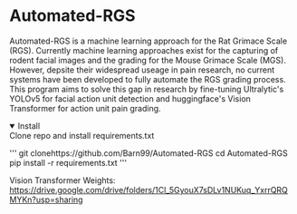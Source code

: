 # Automated-RGS
Automated-RGS is a machine learning approach for the Rat Grimace Scale (RGS). Currently machine learning approaches exist for the capturing of rodent facial images and the grading for the Mouse Grimace Scale (MGS). However, depsite their widespread useage in pain research, no current systems have been developed to fully automate the RGS grading process. This program aims to solve this gap in research by fine-tuning Ultralytic's YOLOv5 for facial action unit detection and huggingface's Vision Transformer for action unit pain grading.

<details open>
<summary>Install</summary>
Clone repo and install requirements.txt
  
 '''
 git clonehttps://github.com/Barn99/Automated-RGS
 cd Automated-RGS
 pip install -r requirements.txt
 '''

Vision Transformer Weights:
https://drive.google.com/drive/folders/1Cl_5GyouX7sDLv1NUKuq_YxrrQRQMYKn?usp=sharing
